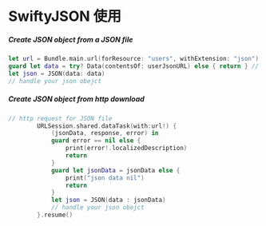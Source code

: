 # SwiftyJSON 使用

##### Create JSON object from a JSON file

```swift
let url = Bundle.main.url(forResource: "users", withExtension: "json")
guard let data = try? Data(contentsOf: userJsonURL) else { return } // deal with nil 
let json = JSON(data: data)
// handle your json obejct
```



##### Create JSON object from http download

```swift
// http request for JSON file
        URLSession.shared.dataTask(with:url!) {
            (jsonData, response, error) in
            guard error == nil else {
                print(error!.localizedDescription)
                return
            }
            guard let jsonData = jsonData else {
                print("json data nil")
                return
            }
            let json = JSON(data : jsonData)
            // handle your json obejct
        }.resume()
```



